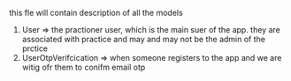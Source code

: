 this fle will contain description of all the models

1. User => the practioner user, which is the main suer of the app. they are associated with practice and may and may not be the admin of the prctice
2. UserOtpVerifcication => when someone registers to the app and we are witig ofr them to conifm email otp